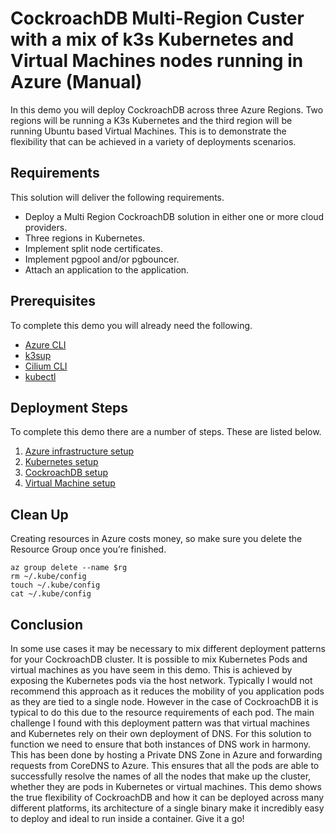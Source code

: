 
# CockroachDB Multi-Region Custer with a mix of k3s Kubernetes and Virtual Machines nodes running in Azure (Manual)

In this demo you will deploy CockroachDB across three Azure Regions. Two regions will be running a K3s Kubernetes and the third region will be running Ubuntu based Virtual Machines. This is to demonstrate the flexibility that can be achieved in a variety of deployments scenarios.

## Requirements

This solution will deliver the following requirements.

- Deploy a Multi Region CockroachDB solution in either one or more cloud providers. 
- Three regions in Kubernetes.
- Implement split node certificates.
- Implement pgpool and/or pgbouncer.
- Attach an application to the application.


## Prerequisites 

To complete this demo you will already need the following.

- [Azure CLI](https://docs.microsoft.com/en-us/cli/azure/install-azure-cli)
- [k3sup](https://github.com/alexellis/k3sup)
- [Cilium CLI](https://docs.cilium.io/en/stable/gettingstarted/k8s-install-default/)
- [kubectl](https://kubernetes.io/docs/tasks/tools/install-kubectl-linux/)

## Deployment Steps

To complete this demo there are a number of steps. These are listed below.

1. [Azure infrastructure setup](azure-infra-setup.md)
1. [Kubernetes setup](kubernetes-setup.md)
1. [CockroachDB setup](cockroach-setup.md)
1. [Virtual Machine setup](vm-setup.md)

## Clean Up

Creating resources in Azure costs money, so make sure you delete the Resource Group once you’re finished.
```
az group delete --name $rg
rm ~/.kube/config
touch ~/.kube/config
cat ~/.kube/config
```
## Conclusion

In some use cases it may be necessary to mix different deployment patterns for your CockroachDB cluster. It is possible to mix Kubernetes Pods and virtual machines as you have seem in this demo. This is achieved by exposing the Kubernetes pods via the host network. Typically I would not recommend this approach as it reduces the mobility of you application pods as they are tied to a single node. However in the case of CockroachDB it is typical to do this due to the resource requirements of each pod. The main challenge I found with this deployment pattern was that virtual machines and Kubernetes rely on their own deployment of DNS. For this solution to function we need to ensure that both instances of DNS work in harmony. This has been done by hosting a Private DNS Zone in Azure and forwarding requests from CoreDNS to Azure. This ensures that all the pods are able to successfully resolve the names of all the nodes that make up the cluster, whether they are pods in Kubernetes or virtual machines. This demo shows the true flexibility of CockroachDB and how it can be deployed across many different platforms, its architecture of a single binary make it incredibly easy to deploy and ideal to run inside a container. Give it a go!